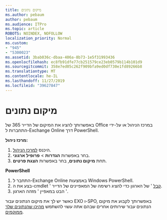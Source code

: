 ```yaml
---
title: מיקום נתונים
ms.author: pebaum
author: pebaum
ms.audience: ITPro
ms.topic: article
ROBOTS: NOINDEX, NOFOLLOW
localization_priority: Normal
ms.custom:
- "945"
- "5300023"
ms.assetid: 3bab036c-dbaa-406a-8b73-1e5f31993436
ms.openlocfilehash: ec8fb91dfe77cb251579ce23eb0579b114b101d9
ms.sourcegitcommit: 358e7ed05c262f909bfa9ed0df730e1fd89266b8
ms.translationtype: MT
ms.contentlocale: he-IL
ms.lasthandoff: 11/27/2019
ms.locfileid: "39627847"
---
```

# <a name="data-location"></a>מיקום נתונים

באפשרותך להציג את המיקום של הדייר 365 של Office במרכז הניהול או על-ידי התחברות ל-Exchange Online דרך PowerShell.


**מרכז ניהול:**
1. היכנס [למרכז הניהול](https://admin.microsoft.com/Adminportal/Home).
2. בחר באפשרות **הגדרות** > **פרופיל ארגוני**.
3. תחת **מיקום נתונים**, בחר באפשרות **הצגת פרטים**.


**PowerShell**
1. התחבר ל-Exchange Online באמצעות Windows PowerShell.
2. בצע את ה-cmdlet ' [קבל](https://docs.microsoft.com/powershell/module/exchange/active-directory/get-organizationalunit) ' של הארגון כדי להציג רשימה של המאפיינים של הדייר. 
3. הבט במאפיין ' מזהה הארגון '.

כאשר יש לך את מיקום הנתונים עבור EXO ו-SPO, באפשרותך לקבוע את מיקום הנתונים עבור שירותים אחרים שבהם אתה עשוי להשתמש [מהיכן שהנתונים שלך ממוקמים](https://products.office.com/where-is-your-data-located).